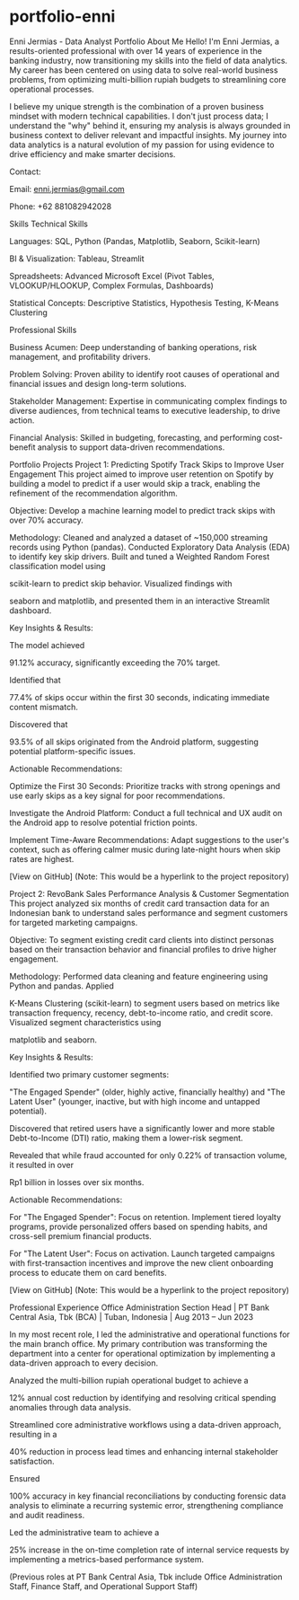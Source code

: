 # portfolio-enni
Enni Jermias - Data Analyst Portfolio
About Me
Hello! I'm Enni Jermias, a results-oriented professional with over 14 years of experience in the banking industry, now transitioning my skills into the field of data analytics. My career has been centered on using data to solve real-world business problems, from optimizing multi-billion rupiah budgets to streamlining core operational processes.





I believe my unique strength is the combination of a proven business mindset with modern technical capabilities. I don't just process data; I understand the "why" behind it, ensuring my analysis is always grounded in business context to deliver relevant and impactful insights. My journey into data analytics is a natural evolution of my passion for using evidence to drive efficiency and make smarter decisions.




Contact:


Email: enni.jermias@gmail.com 


Phone: +62 881082942028 

Skills
Technical Skills

Languages: SQL, Python (Pandas, Matplotlib, Seaborn, Scikit-learn) 






BI & Visualization: Tableau, Streamlit 



Spreadsheets: Advanced Microsoft Excel (Pivot Tables, VLOOKUP/HLOOKUP, Complex Formulas, Dashboards) 


Statistical Concepts: Descriptive Statistics, Hypothesis Testing, K-Means Clustering 





Professional Skills

Business Acumen: Deep understanding of banking operations, risk management, and profitability drivers.


Problem Solving: Proven ability to identify root causes of operational and financial issues and design long-term solutions.



Stakeholder Management: Expertise in communicating complex findings to diverse audiences, from technical teams to executive leadership, to drive action.




Financial Analysis: Skilled in budgeting, forecasting, and performing cost-benefit analysis to support data-driven recommendations.


Portfolio Projects
Project 1: Predicting Spotify Track Skips to Improve User Engagement
This project aimed to improve user retention on Spotify by building a model to predict if a user would skip a track, enabling the refinement of the recommendation algorithm.


Objective: Develop a machine learning model to predict track skips with over 70% accuracy.


Methodology: Cleaned and analyzed a dataset of ~150,000 streaming records using Python (pandas). Conducted Exploratory Data Analysis (EDA) to identify key skip drivers. Built and tuned a Weighted Random Forest classification model using 



scikit-learn to predict skip behavior. Visualized findings with 

seaborn and matplotlib, and presented them in an interactive Streamlit dashboard.

Key Insights & Results:

The model achieved 

91.12% accuracy, significantly exceeding the 70% target.

Identified that 

77.4% of skips occur within the first 30 seconds, indicating immediate content mismatch.

Discovered that 

93.5% of all skips originated from the Android platform, suggesting potential platform-specific issues.

Actionable Recommendations:


Optimize the First 30 Seconds: Prioritize tracks with strong openings and use early skips as a key signal for poor recommendations.


Investigate the Android Platform: Conduct a full technical and UX audit on the Android app to resolve potential friction points.


Implement Time-Aware Recommendations: Adapt suggestions to the user's context, such as offering calmer music during late-night hours when skip rates are highest.


[View on GitHub] (Note: This would be a hyperlink to the project repository)

Project 2: RevoBank Sales Performance Analysis & Customer Segmentation
This project analyzed six months of credit card transaction data for an Indonesian bank to understand sales performance and segment customers for targeted marketing campaigns.




Objective: To segment existing credit card clients into distinct personas based on their transaction behavior and financial profiles to drive higher engagement.



Methodology: Performed data cleaning and feature engineering using Python and pandas. Applied 

K-Means Clustering (scikit-learn) to segment users based on metrics like transaction frequency, recency, debt-to-income ratio, and credit score. Visualized segment characteristics using 





matplotlib and seaborn.

Key Insights & Results:

Identified two primary customer segments: 

"The Engaged Spender" (older, highly active, financially healthy) and "The Latent User" (younger, inactive, but with high income and untapped potential).


Discovered that retired users have a significantly lower and more stable Debt-to-Income (DTI) ratio, making them a lower-risk segment.

Revealed that while fraud accounted for only 0.22% of transaction volume, it resulted in over 

Rp1 billion in losses over six months.

Actionable Recommendations:

For "The Engaged Spender": Focus on retention. Implement tiered loyalty programs, provide personalized offers based on spending habits, and cross-sell premium financial products.

For "The Latent User": Focus on activation. Launch targeted campaigns with first-transaction incentives and improve the new client onboarding process to educate them on card benefits.

[View on GitHub] (Note: This would be a hyperlink to the project repository)

Professional Experience
Office Administration Section Head | PT Bank Central Asia, Tbk (BCA) | Tuban, Indonesia | Aug 2013 – Jun 2023 

In my most recent role, I led the administrative and operational functions for the main branch office. My primary contribution was transforming the department into a center for operational optimization by implementing a data-driven approach to every decision.

Analyzed the multi-billion rupiah operational budget to achieve a 

12% annual cost reduction by identifying and resolving critical spending anomalies through data analysis.

Streamlined core administrative workflows using a data-driven approach, resulting in a 

40% reduction in process lead times and enhancing internal stakeholder satisfaction.

Ensured 

100% accuracy in key financial reconciliations by conducting forensic data analysis to eliminate a recurring systemic error, strengthening compliance and audit readiness.

Led the administrative team to achieve a 

25% increase in the on-time completion rate of internal service requests by implementing a metrics-based performance system.


(Previous roles at PT Bank Central Asia, Tbk include Office Administration Staff, Finance Staff, and Operational Support Staff) 
